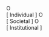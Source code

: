 <!-- Section Level Feedback -->
<markdown-container class="markdown-container center-text">
  <markdown-column size="1">
        O<br>
  [ Individual ]
  </markdown-column>
  
  <markdown-column size="1">
        O<br>
  [ Societal ]
  </markdown-column>
  <markdown-column size="1">
        O<br>
  [ Institutional ]
  </markdown-column>
</markdown-container>